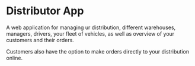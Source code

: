 # Distributor App
A web application for managing ur distribution, different warehouses, managers, drivers, your fleet of vehicles, as well as overview of your customers and their orders.

Customers also have the option to make orders directly to your distribution online.
